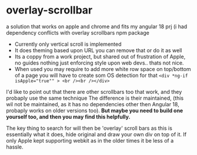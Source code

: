 # overlay-scrollbar
a solution that works on apple and chrome and fits my angular 18 prj (i had dependency conflicts with overlay scrollbars npm package

- Currently only vertical scroll is implemented 
- It does theming based upon URL you can remove that or do it as well
- Its a coppy from a work project, but shared out of frustration of Apple, no guides nothing just enforcing style upon web devs.. thats not nice.
- When used you may require to add more white row space on top/bottom of a page  you will have to create som OS detection for that `<div *ng-if isApple="true"" > <br /><br /></div>`

I'd like to point out that there are other scrollbars too that work, and they probaply use the same technique
The difference is their maintained, (this wil not be maintained, as it has no dependencies other then Angular 18, probaply works on older versions too).
**But maybe you need to build one yourself too, and then you may find this helpfully.**

The key thing to search for will then be 'overlay' scroll bars as this is essentially what it does, hide original and draw your own div on top of it.
If only Apple kept supporting webkit as in the older times it be less of a hassle.

